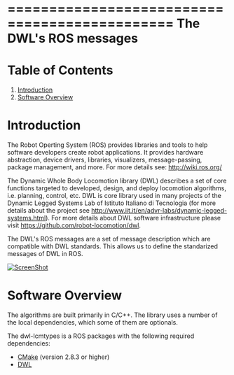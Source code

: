 ==============================================
The DWL's ROS messages
==============================================

Table of Contents
==============================================
1. [Introduction](#introduction)
2. [Software Overview](#software-overview)


Introduction
==============================================
The Robot Operting System (ROS) provides libraries and tools to help software developers create robot applications. It provides hardware abstraction, device drivers, libraries, visualizers, message-passing, package management, and more. For more details see: http://wiki.ros.org/

The Dynamic Whole Body Locomotion library (DWL) describes a set of core functions targeted to developed, design, and deploy locomotion algorithms, i.e. planning, control, etc. DWL is core library used in many projects of the Dynamic Legged Systems Lab of Istituto Italiano di Tecnologia (for more details about the project see http://www.iit.it/en/advr-labs/dynamic-legged-systems.html). For more details about DWL software infrastructure please visit https://github.com/robot-locomotion/dwl.

The DWL's ROS messages are a set of message description which are compatible with DWL standards. This allows us to define the standarized messages of DWL in ROS.

[![ScreenShot](https://j.gifs.com/zJEDWD.gif)](https://www.youtube.com/watch?v=ENHvCGrnr2g)


Software Overview
==============================================
The algorithms are built primarily in C/C++. The library uses a number of the local dependencies, which some of them are optionals.

The dwl-lcmtypes is a ROS packages with the following required dependencies:
* [CMake](http://www.cmake.org) (version 2.8.3 or higher)
* [DWL](https://github.com/robot-locomotion/dwl)


